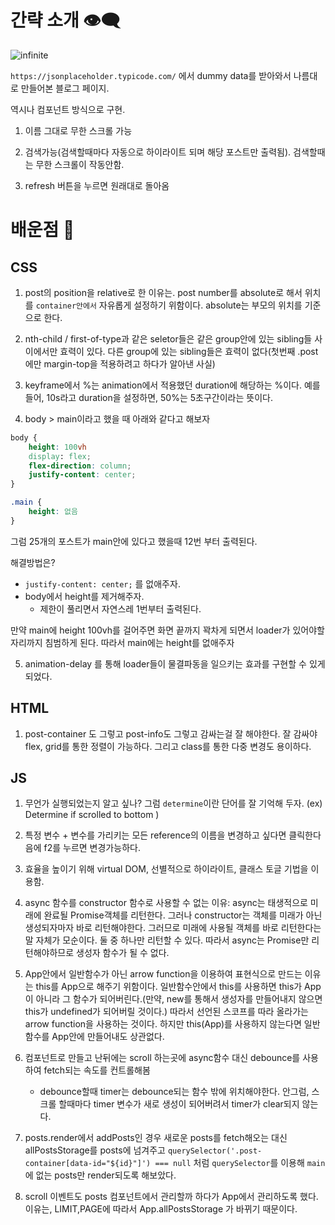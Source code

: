 # 간략 소개 👁‍🗨

![infinite](https://user-images.githubusercontent.com/65995664/144510299-2dfde660-9ef0-4db8-82ea-9b57cb185398.gif)


`https://jsonplaceholder.typicode.com/` 에서 dummy data를 받아와서 나름대로 만들어본 블로그 페이지.

역시나 컴포넌트 방식으로 구현.

1. 이름 그대로 무한 스크롤 가능 

2. 검색가능(검색할때마다 자동으로 하이라이트 되며 해당 포스트만 출력됨). 검색할때는 무한 스크롤이 작동안함.

3. refresh 버튼을 누르면 원래대로 돌아옴


# 배운점 📖

## CSS

1. post의 position을 relative로 한 이유는. post number를 absolute로 해서 위치를 `container안에서` 자유롭게 설정하기 위함이다. absolute는 부모의 위치를 기준으로 한다.

2. nth-child / first-of-type과 같은 seletor들은 같은 group안에 있는 sibling들 사이에서만 효력이 있다. 다른 group에 있는 sibling들은 효력이 없다(첫번째 .post 에만 margin-top을 적용하려고 하다가 알아낸 사실)

3. keyframe에서 %는 animation에서 적용했던 duration에 해당하는 %이다. 예를 들어, 10s라고 duration을 설정하면, 50%는 5초구간이라는 뜻이다.

4. body > main이라고 했을 때 아래와 같다고 해보자

```css
body {
    height: 100vh
    display: flex;
    flex-direction: column;
    justify-content: center;
}

.main {
    height: 없음
}
```

그럼 25개의 포스트가 main안에 있다고 했을때 12번 부터 출력된다.

해결방법은?

- `justify-content: center;` 를 없애주자.
- body에서 height를 제거해주자.
  - 제한이 풀리면서 자연스레 1번부터 출력된다.

만약 main에 height 100vh를 걸어주면 화면 끝까지 꽉차게 되면서 loader가 있어야할 자리까지 침범하게 된다. 따라서 main에는 height를 없애주자

5. animation-delay 를 통해 loader들이 물결파동을 일으키는 효과를 구현할 수 있게 되었다.

## HTML

1. post-container 도 그렇고 post-info도 그렇고 감싸는걸 잘 해야한다. 잘 감싸야 flex, grid를 통한 정렬이 가능하다. 그리고 class를 통한 다중 변경도 용이하다.

## JS

1. 무언가 실행되었는지 알고 싶나? 그럼 `determine`이란 단어를 잘 기억해 두자. (ex) Determine if scrolled to bottom )

2. 특정 변수 + 변수를 가리키는 모든 reference의 이름을 변경하고 싶다면 클릭한다음에 f2를 누르면 변경가능하다.

3. 효율을 높이기 위해 virtual DOM, 선별적으로 하이라이트, 클래스 토글 기법을 이용함.

4. async 함수를 constructor 함수로 사용할 수 없는 이유: async는 태생적으로 미래에 완료될 Promise객체를 리턴한다. 그러나 constructor는 객체를 미래가 아닌 생성되자마자 바로 리턴해야한다. 그러므로 미래에 사용될 객체를 바로 리턴한다는 말 자체가 모순이다. 둘 중 하나만 리턴할 수 있다. 따라서 async는 Promise만 리턴해야하므로 생성자 함수가 될 수 없다.

5. App안에서 일반함수가 아닌 arrow function을 이용하여 표현식으로 만드는 이유는 this를 App으로 해주기 위함이다. 일반함수안에서 this를 사용하면 this가 App이 아니라 그 함수가 되어버린다.(만약, new를 통해서 생성자를 만들어내지 않으면 this가 undefined가 되어버릴 것이다.) 따라서 선언된 스코프를 따라 올라가는 arrow function을 사용하는 것이다. 하지만 this(App)를 사용하지 않는다면 일반 함수를 App안에 만들어내도 상관없다.

6. 컴포넌트로 만들고 난뒤에는 scroll 하는곳에 async함수 대신 debounce를 사용하여 fetch되는 속도를 컨트롤해봄

   - debounce할때 timer는 debounce되는 함수 밖에 위치해야한다. 안그럼, 스크롤 할때마다 timer 변수가 새로 생성이 되어버려서 timer가 clear되지 않는다.

7. posts.render에서 addPosts인 경우 새로운 posts를 fetch해오는 대신 allPostsStorage를 posts에 넘겨주고 `querySelector('.post-container[data-id="${id}"]') === null` 처럼 `querySelector`를 이용해 `main`에 없는 posts만 render되도록 해보았다.

8. scroll 이벤트도 posts 컴포넌트에서 관리할까 하다가 App에서 관리하도록 했다. 이유는, LIMIT,PAGE에 따라서 App.allPostsStorage 가 바뀌기 때문이다.
